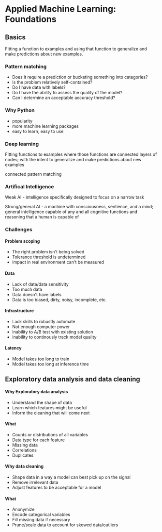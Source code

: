 # Applied Machine Learning: Foundations

## Basics

Fitting a function to examples and using that function to generalize and make predictions about new examples.

### Pattern matching

- Does it require a prediction or bucketing something into categories?
- Is the problem relatively self-contained?
- Do I have data with labels?
- Do I have the ability to assess the quality of the model?
- Can I determine an acceptable accuracy threshold?

### Why Python

- popularity
- more machine learning packages
- easy to learn, easy to use

### Deep learning

Fitting functions to examples where those functions are connected layers of nodes; with the intent to generalize and make predictions about new examples

connected pattern matching

### Artifical Intelligence

Weak AI - intelligence specifically designed to focus on a narrow task

Strong/general AI - a machine with consciousness, sentience, and a mind; general intelligence capable of any and all cognitive functions and reasoning that a human is capable of

### Challenges

#### Problem scoping
- The right problem isn't being solved
- Tolerance threshold is undetermined
- Impact in real environment can't be measured

#### Data
- Lack of data/data sensitivity
- Too much data
- Data doesn't have labels
- Data is too biased, dirty, noisy, incomplete, etc.

#### Infrastructure
- Lack skills to robustly automate
- Not enough computer power
- Inability to A/B test with existing solution
- Inability to continously track model quality

#### Latency
- Model takes too long to train
- Model takes too long at inference time

## Exploratory data analysis and data cleaning

#### Why Exploratory data analysis
- Understand the shape of data
- Learn which features might be useful
- Inform the cleaning that will come next

#### What
- Counts or distributions of all variables
- Data type for each feature
- Missing data
- Correlations
- Duplicates

#### Why data cleaning
- Shape data in a way a model can best pick up on the signal
- Remove irrelevant data
- Adjust features to be acceptable for a model

#### What
- Anonymize
- Encode categorical variables
- Fill missing data if necessary
- Prune/scale data to account for skewed data/outliers

